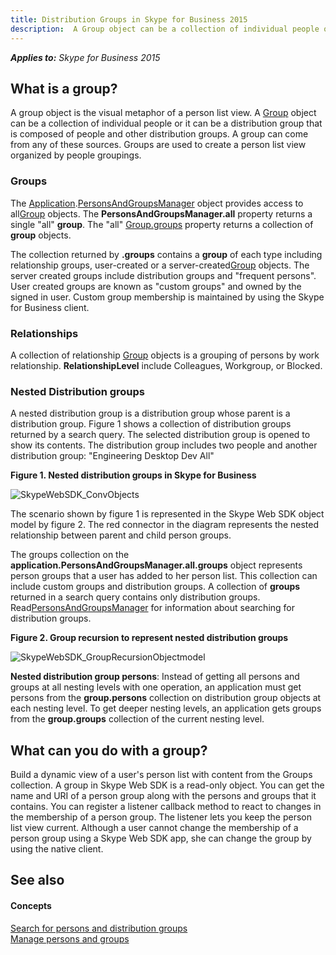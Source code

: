 ```yaml
---
title: Distribution Groups in Skype for Business 2015
description:  A Group object can be a collection of individual people or it can be a distribution group that is composed of people and other distribution groups.
---
```


 _**Applies to:** Skype for Business 2015_

## What is a group?

A group object is the visual metaphor of a person list view. A [Group]( http://officedev.github.io/skype-docs/Skype/WebSDK/model/api/interfaces/jcafe.group.html) object can be a collection of individual people or it can be a distribution group that is composed of people and other distribution groups. A group can come from any of these sources. Groups are used to create a person list view organized by people groupings.


### Groups

The [Application]( http://officedev.github.io/skype-docs/Skype/WebSDK/model/api/interfaces/jcafe.application.html).[PersonsAndGroupsManager]( http://officedev.github.io/skype-docs/Skype/WebSDK/model/api/interfaces/jcafe.personsandgroupsmanager.html) object provides access to all[Group]( http://officedev.github.io/skype-docs/Skype/WebSDK/model/api/interfaces/jcafe.group.html) objects. The **PersonsAndGroupsManager.all** property returns a single "all" **group**. The "all" [Group.groups]( http://officedev.github.io/skype-docs/Skype/WebSDK/model/api/interfaces/jcafe.group.html#groups) property returns a collection of **group** objects.

The collection returned by **.groups** contains a **group** of each type including relationship groups, user-created or a server-created[Group]( http://officedev.github.io/skype-docs/Skype/WebSDK/model/api/interfaces/jcafe.group.html) objects. The server created groups include distribution groups and "frequent persons". User created groups are known as "custom groups" and owned by the signed in user. Custom group membership is maintained by using the Skype for Business client.


### Relationships

A collection of relationship [Group]( http://officedev.github.io/skype-docs/Skype/WebSDK/model/api/interfaces/jcafe.group.html) objects is a grouping of persons by work relationship. **RelationshipLevel** include Colleagues, Workgroup, or Blocked.


### Nested Distribution groups

A nested distribution group is a distribution group whose parent is a distribution group. Figure 1 shows a collection of distribution groups returned by a search query. The selected distribution group is opened to show its contents. The distribution group includes two people and another distribution group: "Engineering Desktop Dev All" 


**Figure 1. Nested distribution groups in Skype for Business**

![SkypeWebSDK_ConvObjects](../images/7bb0af54-be7a-4c3b-a41c-516b8e7bcd04.png) 

The scenario shown by figure 1 is represented in the Skype Web SDK object model by figure 2. The red connector in the diagram represents the nested relationship between parent and child person groups.

The groups collection on the **application.PersonsAndGroupsManager.all.groups** object represents person groups that a user has added to her person list. This collection can include custom groups and distribution groups. A collection of **groups** returned in a search query contains only distribution groups. Read[PersonsAndGroupsManager]( http://officedev.github.io/skype-docs/Skype/WebSDK/model/api/interfaces/jcafe.personsandgroupsmanager.html) for information about searching for distribution groups.


**Figure 2. Group recursion to represent nested distribution groups**

![SkypeWebSDK_GroupRecursionObjectmodel](../images/98268a50-4d6f-4969-be93-2c7a81fe57a8.png) 

**Nested distribution group persons**: Instead of getting all persons and groups at all nesting levels with one operation, an application must get persons from the **group.persons** collection on distribution group objects at each nesting level. To get deeper nesting levels, an application gets groups from the **group.groups** collection of the current nesting level.


## What can you do with a group?

Build a dynamic view of a user's person list with content from the Groups collection. A group in Skype Web SDK is a read-only object. You can get the name and URI of a person group along with the persons and groups that it contains. You can register a listener callback method to react to changes in the membership of a person group. The listener lets you keep the person list view current. Although a user cannot change the membership of a person group using a Skype Web SDK app, she can change the group by using the native client.

## See also


#### Concepts


[Search for persons and distribution groups](SearchForPersonsAndGroups.md)  
[Manage persons and groups](ManagePersonsAndGroups.md)
